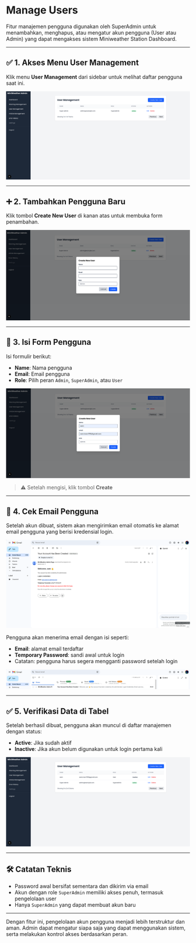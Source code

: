 # Manage Users

Fitur manajemen pengguna digunakan oleh SuperAdmin untuk menambahkan, menghapus, atau mengatur akun pengguna (User atau Admin) yang dapat mengakses sistem Miniweather Station Dashboard.

---

## ✅ 1. Akses Menu User Management

Klik menu **User Management** dari sidebar untuk melihat daftar pengguna saat ini.

![Halaman Manajemen Admin](images/admin/halaman_manajemen_admin.png)

---

## ➕ 2. Tambahkan Pengguna Baru

Klik tombol **Create New User** di kanan atas untuk membuka form penambahan.

![Buka Form Tambah Admin](images/admin/buka_form_tambahkan_admin.png)

---

## 📝 3. Isi Form Pengguna

Isi formulir berikut:

- **Name**: Nama pengguna
- **Email**: Email pengguna
- **Role**: Pilih peran `Admin`, `SuperAdmin`, atau `User`

![Contoh Form Input Admin](images/admin/contoh_pengisian_data_admin.png)

> ⚠️ Setelah mengisi, klik tombol **Create**

---

## 📧 4. Cek Email Pengguna

Setelah akun dibuat, sistem akan mengirimkan email otomatis ke alamat email pengguna yang berisi kredensial login.

![Email Berisi Kredensial](images/admin/ceredential_tercantum_di_email.png)

Pengguna akan menerima email dengan isi seperti:

- **Email**: alamat email terdaftar
- **Temporary Password**: sandi awal untuk login
- Catatan: pengguna harus segera mengganti password setelah login

![Email Diterima di Kotak Masuk](images/admin/cek_email_user_yang_ditambahkan.png)

---

## ✅ 5. Verifikasi Data di Tabel

Setelah berhasil dibuat, pengguna akan muncul di daftar manajemen dengan status:

- **Active**: Jika sudah aktif
- **Inactive**: Jika akun belum digunakan untuk login pertama kali

![Admin Berhasil Ditambahkan](images/admin/admin_berhasil_ditambahkan.png)

---

## 🛠️ Catatan Teknis

- Password awal bersifat sementara dan dikirim via email
- Akun dengan role `SuperAdmin` memiliki akses penuh, termasuk pengelolaan user
- Hanya `SuperAdmin` yang dapat membuat akun baru

---

Dengan fitur ini, pengelolaan akun pengguna menjadi lebih terstruktur dan aman. Admin dapat mengatur siapa saja yang dapat menggunakan sistem, serta melakukan kontrol akses berdasarkan peran.
